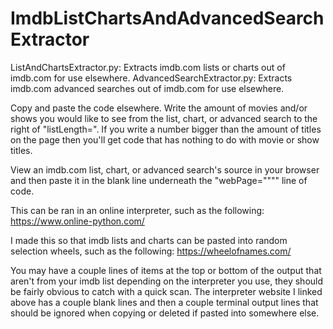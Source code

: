 # ImdbListChartsAndAdvancedSearchExtractor
ListAndChartsExtractor.py: Extracts imdb.com lists or charts out of imdb.com for use elsewhere.
AdvancedSearchExtractor.py: Extracts imdb.com advanced searches out of imdb.com for use elsewhere.

Copy and paste the code elsewhere. Write the amount of movies and/or shows you would like to see from the list, chart, or advanced search to the right of "listLength=". If you write a number bigger than the amount of titles on the page then you'll get code that has nothing to do with movie or show titles.

View an imdb.com list, chart, or advanced search's source in your browser and then paste it in the blank line underneath the "webPage="""" line of code.

This can be ran in an online interpreter, such as the following: https://www.online-python.com/

I made this so that imdb lists and charts can be pasted into random selection wheels, such as the following: https://wheelofnames.com/

You may have a couple lines of items at the top or bottom of the output that aren't from your imdb list depending on the interpreter you use, they should be fairly obvious to catch with a quick scan. The interpreter website I linked above has a couple blank lines and then a couple terminal output lines that should be ignored when copying or deleted if pasted into somewhere else.

